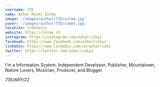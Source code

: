 ```yaml
---
username: 735
name: Azhar Rizki Zulma
image: '/images/author/735/zulma.jpg'
cover: '/images/author/735/comet.jpg'
location: Indonesia
website: https://zulma.id
instagram: https://instagram.com/azharrizkyz
facebook: https://www.facebook.com/azharrizkyz
linkedin: https://www.linkedin.com/in/azharrizki
twitter: https://twitter.com/azharrizkyz
---
```

I'm a Information System, Independent Developer, Publisher, Mountaineer, Nature Lovers, Musician, Producer, and Blogger.

*735/ARY/22*